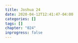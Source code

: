 ```yaml
---
title: Joshua 24
date: 2020-04-12T12:41:47-04:00
categories: []
tags: []
chapter: "024"
inprogress: false
---
```


